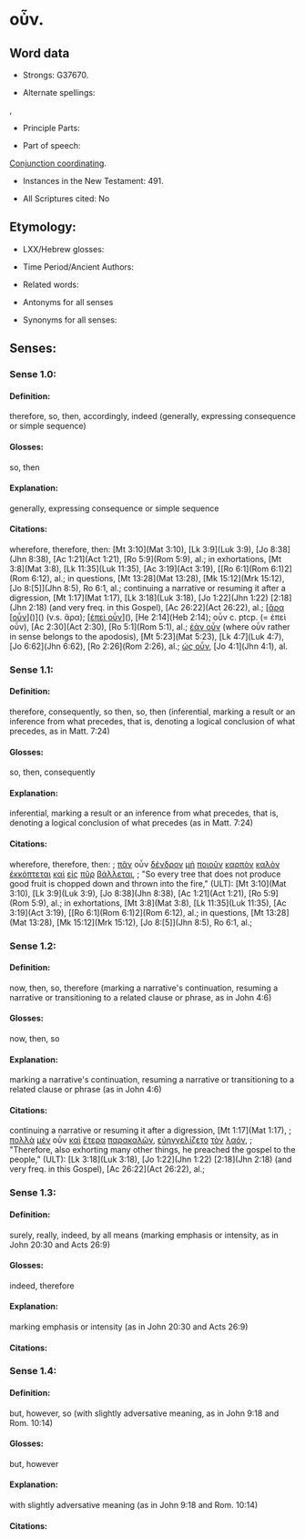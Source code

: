 # οὖν.

<!-- Status: S2=NeedsReview -->
<!-- Lexica used for edits: BDAG, FFM, LN, A-S -->

## Word data

* Strongs: G37670.

* Alternate spellings:

,

* Principle Parts: 


* Part of speech: 

[Conjunction coordinating](http://ugg.readthedocs.io/en/latest/conjunction_coordinating.html).

* Instances in the New Testament: 491.

* All Scriptures cited: No

## Etymology: 


* LXX/Hebrew glosses: 


* Time Period/Ancient Authors: 


* Related words: 

* Antonyms for all senses

* Synonyms for all senses: 


## Senses:


### Sense  1.0: 

#### Definition: 

therefore, so, then, accordingly, indeed (generally, expressing consequence or simple sequence)

#### Glosses: 

so, then

#### Explanation: 

generally, expressing consequence or simple sequence

#### Citations: 

wherefore, therefore, then: [Mt 3:10](Mat 3:10), [Lk 3:9](Luk 3:9), [Jo 8:38](Jhn 8:38), [Ac 1:21](Act 1:21), [Ro 5:9](Rom 5:9), al.; in exhortations, [Mt 3:8](Mat 3:8), [Lk 11:35](Luk 11:35), [Ac 3:19](Act 3:19), [[Ro 6:1](Rom 6:1)2](Rom 6:12), al.; in questions, [Mt 13:28](Mat 13:28), [Mk 15:12](Mrk 15:12), [Jo 8:[5]](Jhn 8:5), Ro 6:1, al.; continuing a narrative or resuming it after a digression, [Mt 1:17](Mat 1:17), [Lk 3:18](Luk 3:18), [Jo 1:22](Jhn 1:22)  [2:18](Jhn 2:18) (and very freq. in this Gospel), [Ac 26:22](Act 26:22), al.; [[ἄρα]() [[οὖν]()]()]() (v.s. ἄρα); [[ἐπεὶ οὖν]()](), [He 2:14](Heb 2:14); οὖν c. ptcp. (= ἐπεὶ οὖν), [Ac 2:30](Act 2:30), [Ro 5:1](Rom 5:1), al.; [ἐὰν οὖν]() (where οὖν rather in sense belongs to the apodosis), [Mt 5:23](Mat 5:23), [Lk 4:7](Luk 4:7), [Jo 6:62](Jhn 6:62), [Ro 2:26](Rom 2:26), al.; [ὡς οὖν](), [Jo 4:1](Jhn 4:1), al.

### Sense  1.1: 

#### Definition: 

therefore, consequently, so then, so, then (inferential, marking a result or an inference from what precedes, that is, denoting a logical conclusion of what precedes, as in Matt. 7:24)

#### Glosses: 

so, then, consequently

#### Explanation: 

inferential, marking a result or an inference from what precedes, that is, denoting a logical conclusion of what precedes (as in Matt. 7:24)

#### Citations: 

wherefore, therefore, then: 
; [πᾶν](../G39560/01.md) οὖν [δένδρον](../G11860/01.md) [μὴ](../G33610/01.md) [ποιοῦν](../G41600/01.md) [καρπὸν](../G25900/01.md) [καλὸν](../G25700/01.md) [ἐκκόπτεται](../G15810/01.md) [καὶ](../G25320/01.md) [εἰς](../G15190/01.md) [πῦρ](../G44420/01.md) [βάλλεται](../G09060/01.md), 
; "So every tree that does not produce good fruit is chopped down and thrown into the fire," (ULT): 
[Mt 3:10](Mat 3:10), [Lk 3:9](Luk 3:9), [Jo 8:38](Jhn 8:38), [Ac 1:21](Act 1:21), [Ro 5:9](Rom 5:9), al.; in exhortations, [Mt 3:8](Mat 3:8), [Lk 11:35](Luk 11:35), [Ac 3:19](Act 3:19), [[Ro 6:1](Rom 6:1)2](Rom 6:12), al.; in questions, [Mt 13:28](Mat 13:28), [Mk 15:12](Mrk 15:12), [Jo 8:[5]](Jhn 8:5), Ro 6:1, al.; 

### Sense  1.2: 

#### Definition: 

now, then, so, therefore (marking a narrative's continuation, resuming a narrative or transitioning to a related clause or phrase, as in John 4:6)

#### Glosses: 

now, then, so

#### Explanation: 

marking a narrative's continuation, resuming a narrative or transitioning to a related clause or phrase (as in John 4:6)

#### Citations: 

continuing a narrative or resuming it after a digression, [Mt 1:17](Mat 1:17), 
; [πολλὰ](../G41830/01.md) [μὲν](../G33030/01.md) οὖν [καὶ](../G25320/01.md) [ἕτερα](../G20870/01.md) [παρακαλῶν](../G38700/01.md), [εὐηγγελίζετο](../G20970/01.md) [τὸν](../G35880/01.md) [λαόν](../G29920/01.md), 
; "Therefore, also exhorting many other things, he preached the gospel to the people," (ULT): 
[Lk 3:18](Luk 3:18), [Jo 1:22](Jhn 1:22)  [2:18](Jhn 2:18) (and very freq. in this Gospel), [Ac 26:22](Act 26:22), al.; 

### Sense  1.3: 

#### Definition: 

surely, really, indeed, by all means (marking emphasis or intensity, as in John 20:30 and Acts 26:9)

#### Glosses: 

indeed, therefore

#### Explanation: 

marking emphasis or intensity (as in John 20:30 and Acts 26:9)

#### Citations:

### Sense  1.4: 

#### Definition: 

but, however, so (with slightly adversative meaning, as in John 9:18 and Rom. 10:14)

#### Glosses: 

but, however

#### Explanation: 

with slightly adversative meaning (as in John 9:18 and Rom. 10:14)

#### Citations:
